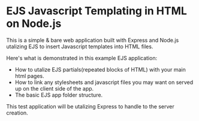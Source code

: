# EJS Javascript Templating in HTML on Node.js

This is a simple & bare web application built with Express and Node.js utalizing EJS to insert Javascript templates into HTML files. 

Here's what is demonstrated in this example EJS application:

- How to utalize EJS partials(repeated blocks of HTML) with your main html pages.
- How to link any stylesheets and javascript files you may want on served up on the client side of the app. 
- The basic EJS app folder structure.


This test application will be utalizing Express to handle to the server creation. 


